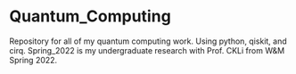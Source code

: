# Quantum_Computing
Repository for all of my quantum computing work. Using python, qiskit, and cirq. Spring_2022 is my undergraduate research with Prof. CKLi from W&amp;M Spring 2022.
